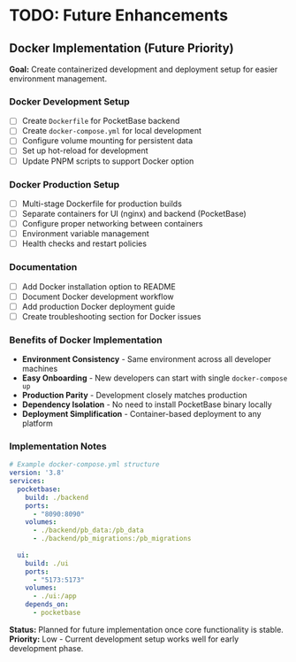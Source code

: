 # TODO: Future Enhancements

## Docker Implementation (Future Priority)

**Goal:** Create containerized development and deployment setup for easier environment management.

### Docker Development Setup
- [ ] Create `Dockerfile` for PocketBase backend
- [ ] Create `docker-compose.yml` for local development
- [ ] Configure volume mounting for persistent data
- [ ] Set up hot-reload for development
- [ ] Update PNPM scripts to support Docker option

### Docker Production Setup  
- [ ] Multi-stage Dockerfile for production builds
- [ ] Separate containers for UI (nginx) and backend (PocketBase)
- [ ] Configure proper networking between containers
- [ ] Environment variable management
- [ ] Health checks and restart policies

### Documentation
- [ ] Add Docker installation option to README
- [ ] Document Docker development workflow
- [ ] Add production Docker deployment guide
- [ ] Create troubleshooting section for Docker issues

### Benefits of Docker Implementation
- **Environment Consistency** - Same environment across all developer machines
- **Easy Onboarding** - New developers can start with single `docker-compose up`
- **Production Parity** - Development closely matches production
- **Dependency Isolation** - No need to install PocketBase binary locally
- **Deployment Simplification** - Container-based deployment to any platform

### Implementation Notes
```yaml
# Example docker-compose.yml structure
version: '3.8'
services:
  pocketbase:
    build: ./backend
    ports:
      - "8090:8090"
    volumes:
      - ./backend/pb_data:/pb_data
      - ./backend/pb_migrations:/pb_migrations
    
  ui:
    build: ./ui
    ports:
      - "5173:5173"
    volumes:
      - ./ui:/app
    depends_on:
      - pocketbase
```

**Status:** Planned for future implementation once core functionality is stable.
**Priority:** Low - Current development setup works well for early development phase.